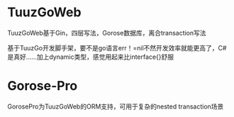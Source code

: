 # TuuzGoWeb
TuuzGoWeb基于Gin，四层写法，Gorose数据库，离合transaction写法


基于TuuzGo开发脚手架，要不是go语言err！=nil不然开发效率就能更高了，C#是真好……加上dynamic类型，感觉用起来比interface{}舒服

# Gorose-Pro

GorosePro为TuuzGoWeb的ORM支持，可用于复杂的nested transaction场景